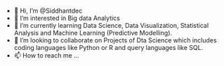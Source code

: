 - 👋 Hi, I’m @Siddhantdec
- 👀 I’m interested in Big data Analytics
- 🌱 I’m currently learning Data Science, Data Visualization, Statistical Analysis and Machine Learning (Predictive Modelling).
- 💞️ I’m looking to collaborate on Projects of Dta Science which includes coding languages like Python or R and query languages like SQL.
- 📫 How to reach me ...

<!---
Siddhantdec/Siddhantdec is a ✨ special ✨ repository because its `README.md` (this file) appears on your GitHub profile.
You can click the Preview link to take a look at your changes.
--->
